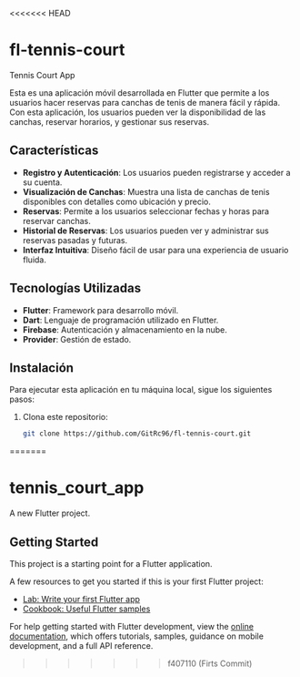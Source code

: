 <<<<<<< HEAD
# fl-tennis-court
Tennis Court App

Esta es una aplicación móvil desarrollada en Flutter que permite a los usuarios hacer reservas para canchas de tenis de manera fácil y rápida. Con esta aplicación, los usuarios pueden ver la disponibilidad de las canchas, reservar horarios, y gestionar sus reservas.

## Características

- **Registro y Autenticación**: Los usuarios pueden registrarse y acceder a su cuenta.
- **Visualización de Canchas**: Muestra una lista de canchas de tenis disponibles con detalles como ubicación y precio.
- **Reservas**: Permite a los usuarios seleccionar fechas y horas para reservar canchas.
- **Historial de Reservas**: Los usuarios pueden ver y administrar sus reservas pasadas y futuras.
- **Interfaz Intuitiva**: Diseño fácil de usar para una experiencia de usuario fluida.

## Tecnologías Utilizadas

- **Flutter**: Framework para desarrollo móvil.
- **Dart**: Lenguaje de programación utilizado en Flutter.
- **Firebase**: Autenticación y almacenamiento en la nube.
- **Provider**: Gestión de estado.

## Instalación

Para ejecutar esta aplicación en tu máquina local, sigue los siguientes pasos:

1. Clona este repositorio:
   ```bash
   git clone https://github.com/GitRc96/fl-tennis-court.git

=======
# tennis_court_app

A new Flutter project.

## Getting Started

This project is a starting point for a Flutter application.

A few resources to get you started if this is your first Flutter project:

- [Lab: Write your first Flutter app](https://docs.flutter.dev/get-started/codelab)
- [Cookbook: Useful Flutter samples](https://docs.flutter.dev/cookbook)

For help getting started with Flutter development, view the
[online documentation](https://docs.flutter.dev/), which offers tutorials,
samples, guidance on mobile development, and a full API reference.
>>>>>>> f407110 (Firts Commit)
